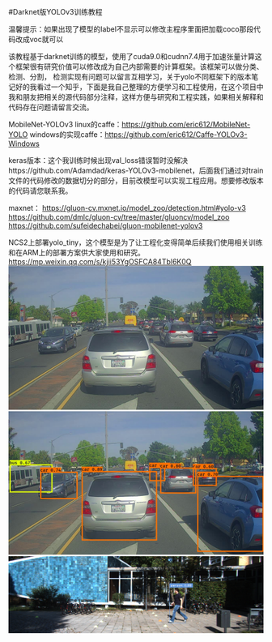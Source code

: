 
#Darknet版YOLOv3训练教程

温馨提示：如果出现了模型的label不显示可以修改主程序里面把加载coco那段代码改成voc就可以

该教程基于darknet训练的模型，使用了cuda9.0和cudnn7.4用于加速张量计算这个框架很有研究价值可以修改成为自己内部需要的计算框架。该框架可以做分类、检测、分割，
检测实现有问题可以留言互相学习，关于yolo不同框架下的版本笔记好的我看过一个知乎，下面是我自己整理的方便学习和工程使用，在这个项目中我和朋友把相关的源代码部分注释，这样方便与研究和工程实践，如果相关解释和代码存在问题请留言交流。

MobileNet-YOLOv3
linux的caffe：https://github.com/eric612/MobileNet-YOLO
windows的实现caffe：https://github.com/eric612/Caffe-YOLOv3-Windows 

keras版本：这个我训练时候出现val_loss错误暂时没解决https://github.com/Adamdad/keras-YOLOv3-mobilenet，后面我们通过对train文件的代码修改的数据切分的部分，目前改模型可以实现工程应用。想要修改版本的代码请您联系我。

maxnet：
https://gluon-cv.mxnet.io/model_zoo/detection.html#yolo-v3
https://github.com/dmlc/gluon-cv/tree/master/gluoncv/model_zoo
https://github.com/sufeidechabei/gluon-mobilenet-yolov3

NCS2上部署yolo_tiny，这个模型是为了让工程化变得简单后续我们使用相关训练和在ARM上的部署方案供大家使用和研究。
https://mp.weixin.qq.com/s/kjii53YgOSFCA84Tbl6K0Q
![](https://github.com/Eric3911/Dakrnet-YOLOv3/blob/master/prediction_input.jpg)
![](https://github.com/Eric3911/Dakrnet-YOLOv3/blob/master/prediction_output.jpg)
![](https://github.com/Eric3911/Dakrnet-YOLOv3/blob/master/_20181129174354.png)
